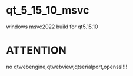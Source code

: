 # qt_5_15_10_msvc
windows msvc2022 build for qt5.15.10

# ATTENTION
 no qtwebengine,qtwebview,qtserialport,openssl!!!

